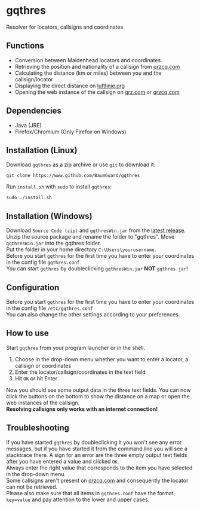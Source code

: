 # gqthres
Resolver for locators, callsigns and coordinates<br />
## Functions<br />
- Conversion between Maidenhead locators and coordinates
- Retrieving the position and nationality of a callsign from [qrzcq.com](https://qrz.com)
- Calculating the distance (km or miles) between you and the callsign/locator
- Displaying the direct distance on [luftlinie.org](https://luftlinie.org)
- Opening the web instance of the callsign on [qrz.com](https://qrz.com) or [qrzcq.com](https://qrzcq.com)
## Dependencies<br />
- Java (JRE)
- Firefox/Chromium (Only Firefox on Windows)
## Installation (Linux)<br />
Download `gqthres` as a zip archive or use `git` to download it:
```
git clone https://www.github.com/BaumGuard/gqthres
```
Run `install.sh` with `sudo` to install `gqthres`:
```
sudo ./install.sh
```
## Installation (Windows)<br />
Download `Source Code (zip)` and `gqthresWin.jar` from the [latest release](https://github.com/BaumGuard/gqthres/releases).<br />
Unzip the source package and rename the folder to "gqthres". Move `gqthresWin.jar` into the gqthres folder.<br />
Put the folder in your home directory `C:\Users\yourusername`.<br />
Before you start `gqthres` for the first time you have to enter your coordinates in the config file `gqthres.conf`<br />
You can start `gqthres` by doubleclicking `gqthresWin.jar` **NOT** `gqthres.jar`!<br />
## Configuration<br />
Before you start `gqthres` for the first time you have to enter your coordinates in the config file `/etc/gqthres.conf`<br />
You can also change the other settings according to your preferences.
## How to use<br />
Start `gqthres` from your program launcher or in the shell.
1. Choose in the drop-down menu whether you want to enter a locator, a callsign or coordinates
2. Enter the locator/callsign/coordinates in the text field
3. Hit `OK` or hit Enter

Now you should see some output data in the three text fields. You can now click the buttons on the bottom to show the distance on a map or open the web instances of the callsign.<br />
**Resolving callsigns only works with an internet connection!**
## Troubleshooting<br />
If you have started `gqthres` by doubleclicking it you won't see any error messages, but if you have started it from the command line you will see a stacktrace there. A sign for an error are the three empty output text fields after you have entered a value and clicked `OK`.<br />
Always enter the right value that corresponds to the item you have selected in the drop-down menu.<br />
Some callsigns aren't present on [qrzcq.com](https://qrzcq.com) and consequently the locator can not be retrieved.<br />
Please also make sure that all items in `gqthres.conf` have the format `key=value` and pay attention to the lower and upper cases.
